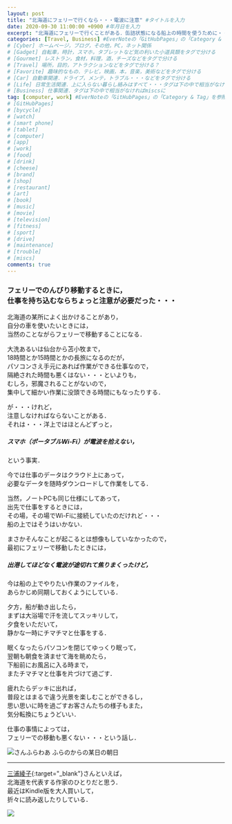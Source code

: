 ```yaml
---
layout: post
title: "北海道にフェリーで行くなら・・・電波に注意" #タイトルを入力
date: 2020-09-30 11:00:00 +0900 #年月日を入力
excerpt: "北海道にフェリーで行くことがある．缶詰状態になる船上の時間を使うために・・・ちょっとした注意が必要だった・・・" #home画面でタイトルの下に表示される短文を入力
categories: [Travel, Business] #EverNoteの「GitHubPages」の「Category & Tag」を参照
# [Cyber] ホームページ，ブログ，その他，PC，ネット関係
# [Gadget] 自転車，時計，スマホ，タブレットなど気の利いた小道具類をタグで分ける
# [Gourmet] レストラン，食材，料理，酒，チーズなどをタグで分ける
# [Travel] 場所，目的，アトラクションなどをタグで分ける？
# [Favorite] 趣味的なもの．テレビ，映画，本，音楽，美術などをタグで分ける
# [Car] 自動車関連．ドライブ，メンテ，トラブル・・・などをタグで分ける
# [Life] 日常生活関連．上に入らない暮らし絡みはすべて・・・タグは下の中で相当がなければmiscsに
# [Business] 仕事関連．タグは下の中で相当がなければmiscsに
tag: [computer, work] #EverNoteの「GitHubPages」の「Category & Tag」を参照
# [GitHubPages]
# [bycycle]
# [watch]
# [smart phone]
# [tablet]
# [computer]
# [app]
# [work]
# [food]
# [drink]
# [cheese]
# [brand]
# [shop]
# [restaurant]
# [art]
# [book]
# [music]
# [movie]
# [television]
# [fitness]
# [sport]
# [drive]
# [maintenance]
# [trouble]
# [miscs]
comments: true
---
```

### フェリーでのんびり移動するときに，<br />仕事を持ち込むならちょっと注意が必要だった・・・

北海道の某所によく出かけることがあり，  
自分の車を使いたいときには，  
当然のことながらフェリーで移動することになる．

大洗あるいは仙台から苫小牧まで，  
18時間とか15時間とかの長旅になるのだが，  
パソコンさえ手元にあれば作業ができる仕事なので，  
隔絶された時間も悪くはない・・・といよりも，  
むしろ，邪魔されることがないので，  
集中して細かい作業に没頭できる時間にもなったりする．

が・・・けれど，  
注意しなければならないことがある．  
それは・・・洋上ではほとんどずっと，
##### スマホ（ポータブルWi-Fi）が電波を拾えない，
という事実．

今では仕事のデータはクラウド上にあって，  
必要なデータを随時ダウンロードして作業をしてる．

当然，ノートPCも同じ仕様にしてあって，  
出先で仕事をするときには，  
その場，その場でWi-Fiに接続していたのだけれど・・・  
船の上ではそうはいかない．

まさかそんなことが起こるとは想像もしていなかったので，  
最初にフェリーで移動したときには，  
##### 出港してほどなく電波が途切れて焦りまくったけど，
今は船の上でやりたい作業のファイルを，  
あらかじめ同期しておくようにしている．

夕方，船が動き出したら，  
まずは大浴場で汗を流してスッキリして，  
夕食をいただいて，  
静かな一時にチマチマと仕事をする．

眠くなったらパソコンを閉じてゆっくり眠って，  
翌朝も朝食を済ませて海を眺めたら，  
下船前にお風呂に入る時まで，  
またチマチマと仕事を片づけて過ごす．

疲れたらデッキに出れば，  
普段とはまるで違う光景を楽しむことができるし，  
思い思いに時を過ごすお客さんたちの様子もまた，  
気分転換にちょうどいい．

仕事の事情によっては，  
フェリーでの移動も悪くない・・・という話し．

![さんふらわあ ふらのからの某日の朝日](https://salmon-onigiri.github.io/blog/img/2020-10-01-001.jpg)

*****

[三浦綾子](https://amzn.to/36wwlZb){:target="_blank"}さんといえば，  
北海道を代表する作家のひとりだと思う．  
最近はKindle版を大人買いして，  
折々に読み返したりしている．

<a href="https://www.amazon.co.jp/gp/product/B009O94QLC/ref=as_li_ss_il?ie=UTF8&linkCode=li3&tag=palibera-22&linkId=062b07998c3a07039a7f4a96025aa039&language=ja_JP" target="_blank"><img class="link" border="0" src="//ws-fe.amazon-adsystem.com/widgets/q?_encoding=UTF8&ASIN=B009O94QLC&Format=_SL250_&ID=AsinImage&MarketPlace=JP&ServiceVersion=20070822&WS=1&tag=palibera-22&language=ja_JP" ></a><img src="https://ir-jp.amazon-adsystem.com/e/ir?t=palibera-22&language=ja_JP&l=li3&o=9&a=B009O94QLC" width="1" height="1" border="0" alt="" style="border:none !important; margin:0px !important;" />
